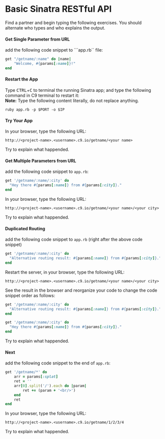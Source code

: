 # Basic Sinatra RESTful API

Find a partner and begin typing the following exercises. You should alternate who types and who explains the output.

#### Get Single Parameter from URL
add the following code snippet to ```app.rb`` file:
```ruby
get "/getname/:name" do |name|
    "Welcome, #{params[:name]}!"
end
```
#### Restart the App
Type <kbd>CTRL</kbd>+<kbd>C</kbd> to terminal the running Sinatra app; and type the following command in C9 terminal to restart it:  
**Note:** Type the following content literally, do not replace anything.
```
ruby app.rb -p $PORT -o $IP
```
#### Try Your App
In your browser, type the following URL:
```
http://<project-name>.<username>.c9.io/getname/<your name>
```
Try to explain what happended.


#### Get Multiple Parameters from URL
add the following code snippet to ```app.rb```:
```ruby
get '/getname/:name/:city' do
  "Hey there #{params[:name]} from #{params[:city]}."
end
```
In your browser, type the following URL:
```
http://<project-name>.<username>.c9.io/getname/<your name>/<your city>
```
Try to explain what happended.

#### Duplicated Routing
add the following code snippet to ```app.rb``` (right after the above code snippet)
```ruby
get '/getname/:name/:city' do
  "Alternative routing result: #{params[:name]} from #{params[:city]}."
end
```
Restart the server, in your browser, type the following URL:
```
http://<project-name>.<username>.c9.io/getname/<your name>/<your city>
```
See the result in the browser and reorganize your code to change the code snippet order as follows:
```ruby
get '/getname/:name/:city' do
  "Alternative routing result: #{params[:name]} from #{params[:city]}."
end

get '/getname/:name/:city' do
  "Hey there #{params[:name]} from #{params[:city]}."
end
```
Try to explain what happended.

#### Next
add the following code snippet to the end of ```app.rb```:
```ruby
get '/getname/*' do
    arr = params[:splat]
    ret = ''
    arr[0].split('/').each do |param| 
        ret += (param + '<br/>')
    end
    ret
end
```
In your browser, type the following URL:
```
http://<project-name>.<username>.c9.io/getname/1/2/3/4
```
Try to explain what happended.


